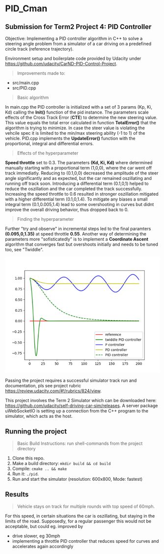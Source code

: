 # PID_Cman
## Submission for Term2 Project 4: PID Controller

Objective: Implementing a PID controller algorithm in C++ to solve a steering angle problem from a simulator of a car driving on a predefined circle track (reference trajectory).

Environment setup and boilerplate code provided by Udacity under https://github.com/udacity/CarND-PID-Control-Project.

> Improvements made to:

- src/main.cpp
- src/PID.cpp

> Basic algorithm

In main.cpp the PID controller is initialized with a set of 3 params (Kp, Ki, Kd) calling the __Init()__ function of the pid instance. The parameters scale effects of the Cross Track Error (__CTE__) to determine the new steering value. This value equals the total error calculated in function __TotalError()__ that the algorithm is trying to minimize. In case the steer value is violating the vehcile spec it is limited to the min/max steering ability (-1 to 1) of the vehicle. PID.cpp implements the __UpdateError()__ function with the proportional, integral and differential errors.

> Effects of the hyperparameter

__Speed throttle__ set to 0.3. The parameters __(Kd, Ki, Kd)__ where determined manually starting with a proportional term (1,0,0), where the car went off track immediatly. Reducing to (0.1,0,0) decreased the amplitude of the steer angle significantly and as expected, but the car remained oszillating and running off track soon. Introducing a differential term (0.1,0,1) helped to reduce the oszillation and the car completed the track successfully. Increasing the speed throttle to 0.6 resulted in stronger oszillation mitigated with a higher differential term (0.1,0,1.4). To mitigate any biases a small integral term (0.1,0.005,1.4) lead to some overshooting in curves but didnt improve the overall driving behavior, thus dropped back to 0. 

> Finding the hyperparameter

Further "try and observe" in incremental steps led to the final paramters __(0.095,0,1.35)__ at speed throttle __0.55__. Another way of determining the parameters more "sofisticatedly" is to implement a __Coordinate Ascent__ algorithm that converges fast but overshoots initially and needs to be tuned too, see "Twiddle".

![Image](./twiddle_curve.png)

Passing the project requires a successful simulator track run and documentation, pls see project rubric https://review.udacity.com/#!/rubrics/824/view.

This project involves the Term 2 Simulator which can be downloaded here: https://github.com/udacity/self-driving-car-sim/releases. A server package uWebSocketIO is setting up a connection from the C++ program to the simulator, which acts as the host.

## Running the project
> Basic Build Instructions: run shell-commands from the project directory
1. Clone this repo.
2. Make a build directory: `mkdir build && cd build`
3. Compile: `cmake .. && make`
4. Run it: `./pid`. 
5. Run and start the simulator (resolution: 600x800, Mode: fastest)

## Results
> Vehicle stays on track for multiple rounds with top speed of 60mph. 

For this speed, in certain situations the car is oszillating, but staying in the limits of the road. Supposedly, for a regular passenger this would not be acceptable, but could eg. improved by 

- drive slower, eg 30mph
- implementing a throttle PID controller that reduces speed for curves and accelerates again accordingly
